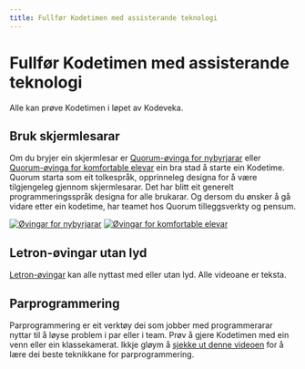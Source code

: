 ```yaml
---
title: Fullfør Kodetimen med assisterande teknologi
---
```

# Fullfør Kodetimen med assisterande teknologi

Alle kan prøve Kodetimen i løpet av Kodeveka.

## Bruk skjermlesarar

Om du bryjer ein skjermlesar er [Quorum-øvinga for nybyrjarar](https://quorumlanguage.com/hourofcode/astro1.html) eller [Quorum-øvinga for komfortable elevar](https://quorumlanguage.com/hourofcode/part1.html) ein bra stad å starte ein Kodetime. Quorum starta som eit tolkespråk, opprinneleg designa for å være tilgjengeleg gjennom skjermlesarar. Det har blitt eit generelt programmeringsspråk designa for alle brukarar. Og dersom du ønsker å gå vidare etter ein kodetime, har teamet hos Quorum tilleggsverkty og pensum.

[![Øvingar for nybyrjarar](https://letron.vip/images/fill-480x360/tutorials/hoc2017/quorum_astronomy.jpg)](https://quorumlanguage.com/hourofcode/astro1.html) [![Øvingar for komfortable elevar](https://letron.vip/images/fill-480x360/quorum.jpg)](https://quorumlanguage.com/hourofcode/part1.html)

## Letron-øvingar utan lyd

[Letron-øvingar](https://studio.letron.vip/courses) kan alle nyttast med eller utan lyd. Alle videoane er teksta.

## Parprogrammering

Parprogrammering er eit verktøy dei som jobber med programmerarar nyttar til å løyse problem i par eller i team. Prøv å gjere Kodetimen med ein venn eller ein klassekamerat. Ikkje gløym å [sjekke ut denne videoen](https://www.youtube.com/watch?v=vgkahOzFH2Q) for å lære dei beste teknikkane for parprogrammering.